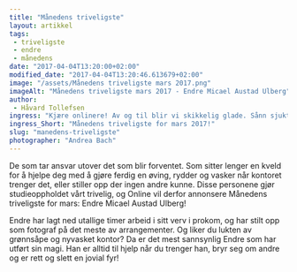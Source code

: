```yaml
---
title: "Månedens triveligste"
layout: artikkel 
tags: 
 - triveligste
 - endre
 - månedens
date: "2017-04-04T13:20:00+02:00"
modified_date: "2017-04-04T13:20:46.613679+02:00"
image: "/assets/Månedens triveligste mars 2017.png"
imageAlt: "Månedens triveligste mars 2017 - Endre Micael Austad Ulberg"
author:
 - Håvard Tollefsen
ingress: "Kjære onlinere! Av og til blir vi skikkelig glade. Sånn sjukt glad, liksom! For dere er fantastiske! Og siden dere er så flinke så ønsker Online å gi oppmerksomhet til de som gjør en ekstra god innsats."
ingress_Short: "Månedens triveligste for mars 2017!"
slug: "manedens-triveligste"
photographer: "Andrea Bach"
---
```

De som tar ansvar utover det som blir forventet. Som sitter lenger en kveld for å hjelpe deg med å gjøre ferdig en øving, rydder og vasker når kontoret trenger det, eller stiller opp der ingen andre kunne. Disse personene gjør studieoppholdet vårt trivelig, og Online vil derfor annonsere Månedens triveligste for mars: Endre Micael Austad Ulberg!
  
Endre har lagt ned utallige timer arbeid i sitt verv i prokom, og har stilt opp som fotograf på det meste av arrangementer. Og liker du lukten av grønnsåpe og nyvasket kontor? Da er det mest sannsynlig Endre som har utført sin magi. Han er alltid til hjelp når du trenger han, bryr seg om andre og er rett og slett en jovial fyr!